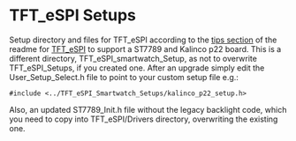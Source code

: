 # TFT_eSPI Setups
Setup directory and files for TFT_eSPI according to the [tips section](https://github.com/Bodmer/TFT_eSPI#tips) of the readme for [TFT_eSPI](https://github.com/Bodmer/TFT_eSPI) to support a ST7789 and Kalinco p22 board. This is a different directory, TFT_eSPI_smartwatch_Setup, as not to overwrite TFT_eSPI_Setups, if you created one. After an upgrade simply edit the User_Setup_Select.h file to point to your custom setup file e.g.:
```
#include <../TFT_eSPI_Smartwatch_Setups/kalinco_p22_setup.h>
```


Also, an updated ST7789_Init.h file without the legacy backlight code, which you need to copy into TFT_eSPI/Drivers directory, overwriting the existing one.
